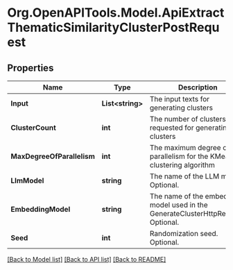 # Org.OpenAPITools.Model.ApiExtractThematicSimilarityClusterPostRequest

## Properties

Name | Type | Description | Notes
------------ | ------------- | ------------- | -------------
**Input** | **List&lt;string&gt;** | The input texts for generating clusters | 
**ClusterCount** | **int** | The number of clusters requested for generating clusters | 
**MaxDegreeOfParallelism** | **int** | The maximum degree of parallelism for the KMeans clustering algorithm | [optional] [default to 1]
**LlmModel** | **string** | The name of the LLM model. Optional. | [optional] 
**EmbeddingModel** | **string** | The name of the embedding model used in the GenerateClusterHttpRequest. Optional. | [optional] 
**Seed** | **int** | Randomization seed. Optional. | [optional] 

[[Back to Model list]](../../README.md#documentation-for-models) [[Back to API list]](../../README.md#documentation-for-api-endpoints) [[Back to README]](../../README.md)

